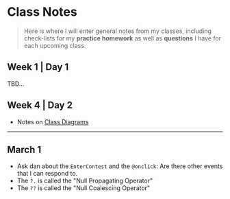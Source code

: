 # Class Notes

> Here is where I will enter general notes from my classes, including check-lists for my **practice homework** as well as **questions** I have for each upcoming class.

## Week 1 | Day 1

TBD...

## Week 4 | Day 2

- Notes on [Class Diagrams](./ClassDiagrams.md)

----

## March 1

- Ask dan about the `EnterContest` and the `@onclick`: Are there other events that I can respond to.
- The `?.` is called the "Null Propagating Operator"
- The `??` is called the "Null Coalescing Operator"